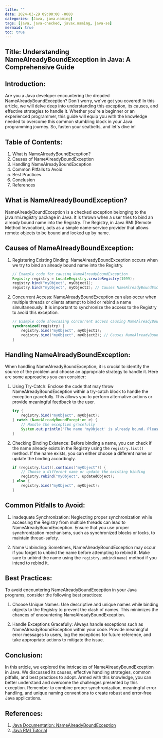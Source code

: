 ```yaml
---
title: ""
date: 2024-03-29 09:00:00 -0000
categories: [Java, java.naming]
tags: [java, java-checked, javax.naming, java-se]
mermaid: true
toc: true
---
```


## Title: Understanding NameAlreadyBoundException in Java: A Comprehensive Guide

Introduction:
-------------------
Are you a Java developer encountering the dreaded NameAlreadyBoundException? Don't worry, we've got you covered! In this article, we will delve deep into understanding this exception, its causes, and effective strategies to handle it. Whether you're a beginner or an experienced programmer, this guide will equip you with the knowledge needed to overcome this common stumbling block in your Java programming journey. So, fasten your seatbelts, and let's dive in!

Table of Contents:
-------------------
1. What is NameAlreadyBoundException?
2. Causes of NameAlreadyBoundException
3. Handling NameAlreadyBoundException
4. Common Pitfalls to Avoid
5. Best Practices
6. Conclusion
7. References

What is NameAlreadyBoundException?
---------------------------------------
NameAlreadyBoundException is a checked exception belonging to the java.rmi.registry package in Java. It is thrown when a user tries to bind an already bound name into the Registry. The Registry, in Java RMI (Remote Method Invocation), acts as a simple name-service provider that allows remote objects to be bound and looked up by name.

Causes of NameAlreadyBoundException:
---------------------------------------
1. Registering Existing Binding:
   NameAlreadyBoundException occurs when we try to bind an already bound name into the Registry.

   ```java
   // Example code for causing NameAlreadyBoundException
   Registry registry = LocateRegistry.createRegistry(1099);
   registry.bind("myObject", myObject1);
   registry.bind("myObject", myObject2); // Causes NameAlreadyBoundException
   ```

2. Concurrent Access:
   NameAlreadyBoundException can also occur when multiple threads or clients attempt to bind or rebind a name simultaneously. It is important to synchronize the access to the Registry to avoid this exception.

   ```java
   // Example code showcasing concurrent access causing NameAlreadyBoundException
   synchronized(registry) {
       registry.bind("myObject", myObject1);
       registry.bind("myObject", myObject2); // Causes NameAlreadyBoundException due to lack of synchronization
   }
   ```

Handling NameAlreadyBoundException:
-------------------------------------
When handling NameAlreadyBoundException, it is crucial to identify the source of the problem and choose an appropriate strategy to handle it. Here are some approaches you can consider:

1. Using Try-Catch:
   Enclose the code that may throw NameAlreadyBoundException within a try-catch block to handle the exception gracefully. This allows you to perform alternative actions or provide meaningful feedback to the user.

   ```java
   try {
       registry.bind("myObject", myObject);
   } catch (NameAlreadyBoundException e) {
       // Handle the exception gracefully
       System.out.println("The name 'myObject' is already bound. Please choose a different name.");
   }
   ```

2. Checking Binding Existence:
   Before binding a name, you can check if the name already exists in the Registry using the `registry.list()` method. If the name exists, you can either choose a different name or update the binding accordingly.

   ```java
   if (registry.list().contains("myObject")) {
       // Choose a different name or update the existing binding
       registry.rebind("myObject", updatedObject);
   } else {
       registry.bind("myObject", myObject);
   }
   ```

Common Pitfalls to Avoid:
-------------------------
1. Inadequate Synchronization:
   Neglecting proper synchronization while accessing the Registry from multiple threads can lead to NameAlreadyBoundException. Ensure that you use proper synchronization mechanisms, such as synchronized blocks or locks, to maintain thread-safety.

2. Name Unbinding:
   Sometimes, NameAlreadyBoundException may occur if you forget to unbind the name before attempting to rebind it. Make sure to unbind the name using the `registry.unbind(name)` method if you intend to rebind it.

Best Practices:
-----------------
To avoid encountering NameAlreadyBoundException in your Java programs, consider the following best practices:

1. Choose Unique Names:
   Use descriptive and unique names while binding objects to the Registry to prevent the clash of names. This minimizes the chances of encountering NameAlreadyBoundException.

2. Handle Exceptions Gracefully:
   Always handle exceptions such as NameAlreadyBoundException within your code. Provide meaningful error messages to users, log the exceptions for future reference, and take appropriate actions to mitigate the issue.

Conclusion:
----------------
In this article, we explored the intricacies of NameAlreadyBoundException in Java. We discussed its causes, effective handling strategies, common pitfalls, and best practices to adopt. Armed with this knowledge, you can better understand and overcome the challenges presented by this exception. Remember to combine proper synchronization, meaningful error handling, and unique naming conventions to create robust and error-free Java applications.

References:
----------------
1. [Java Documentation: NameAlreadyBoundException](https://docs.oracle.com/en/java/javase/14/docs/api/java.rmi/java/rmi/NameAlreadyBoundException.html)
2. [Java RMI Tutorial](https://docs.oracle.com/javase/tutorial/rmi/overview.html)